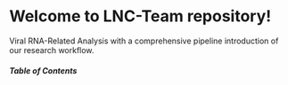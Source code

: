 # Welcome to LNC-Team repository!
Viral RNA-Related Analysis with a comprehensive pipeline introduction of our research workflow.

##### Table of Contents  
